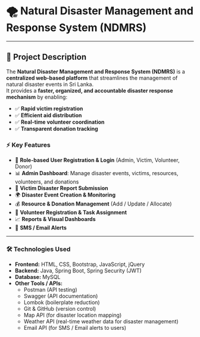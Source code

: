 ﻿# 🌪️ Natural Disaster Management and Response System (NDMRS)

---

## 📖 Project Description
The **Natural Disaster Management and Response System (NDMRS)** is a **centralized web-based platform** that streamlines the management of natural disaster events in Sri Lanka.  
It provides a **faster, organized, and accountable disaster response mechanism** by enabling:

- ✅ **Rapid victim registration**
- ✅ **Efficient aid distribution**
- ✅ **Real-time volunteer coordination**
- ✅ **Transparent donation tracking**


### ⚡ Key Features
- 👤 **Role-based User Registration & Login** (Admin, Victim, Volunteer, Donor)
- 📊 **Admin Dashboard**: Manage disaster events, victims, resources, volunteers, and donations
- 📝 **Victim Disaster Report Submission**
- 🌍 **Disaster Event Creation & Monitoring**
- 💰 **Resource & Donation Management** (Add / Update / Allocate)
- 🤝 **Volunteer Registration & Task Assignment**
- 📈 **Reports & Visual Dashboards**
- 📲 **SMS / Email Alerts**

---

### 🛠️ Technologies Used
- **Frontend:** HTML, CSS, Bootstrap, JavaScript, jQuery
- **Backend:** Java, Spring Boot, Spring Security (JWT)
- **Database:** MySQL
- **Other Tools / APIs:**
    - Postman (API testing)
    - Swagger (API documentation)
    - Lombok (boilerplate reduction)
    - Git & GitHub (version control)
    - Map API (for disaster location mapping)
    - Weather API (real-time weather data for disaster management)
    - Email API (for SMS / Email alerts to users)
